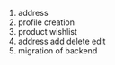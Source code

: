 1. address
2. profile creation
3. product wishlist
4. address add delete edit
5. migration of backend
